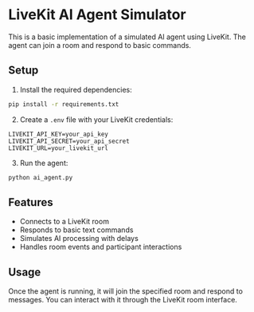 # LiveKit AI Agent Simulator

This is a basic implementation of a simulated AI agent using LiveKit. The agent can join a room and respond to basic commands.

## Setup

1. Install the required dependencies:
```bash
pip install -r requirements.txt
```

2. Create a `.env` file with your LiveKit credentials:
```
LIVEKIT_API_KEY=your_api_key
LIVEKIT_API_SECRET=your_api_secret
LIVEKIT_URL=your_livekit_url
```

3. Run the agent:
```bash
python ai_agent.py
```

## Features

- Connects to a LiveKit room
- Responds to basic text commands
- Simulates AI processing with delays
- Handles room events and participant interactions

## Usage

Once the agent is running, it will join the specified room and respond to messages. You can interact with it through the LiveKit room interface. 